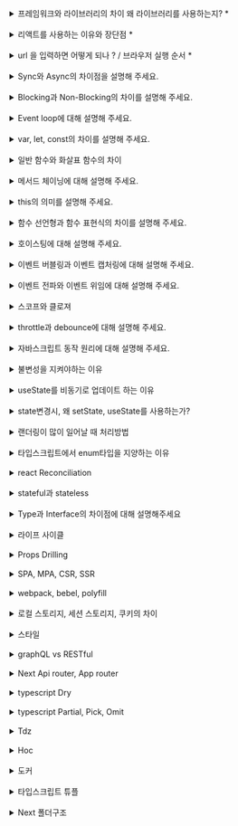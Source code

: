 <details>
<summary>프레임워크와 라이브러리의 차이 왜 라이브러리를 사용하는지? *</summary>

프레임워크와 라이브러리의 차이는 **제어 흐름**이 어디에 있는가에 달라진다.

- 프레임워크: 통제권은 사용자가 아닌 프레임워크가 전체 애플리케이션의 동작 방식을 주도합니다. (프레임워크는 모델하우스를 짓는것에 비유할 수 있다)

  - Spring, Angular

- 라이브러리: 통제권은 개발자에게 있으며, 원하는 방식으로 사용하고 조합할 수 있습니다. (이케아에서 산 재료로 가구를 조립하는것에 비유할 수 있다)

  - npm, pip 모듈, React

- 생산성 향상, 유지보수 용이성, 재사용성과 모듈화

</details>
<br/>

<details>
<summary>리액트를 사용하는 이유와 장단점 *</summary>

"React를 사용하는 이유는 유연성과 확장성, 그리고 컴포넌트 기반 구조 덕분입니다. 특히 재사용 가능한 컴포넌트를 통해 개발 생산성이 높아지고, Virtual DOM 덕분에 퍼포먼스도 보장됩니다.

</details>
<br/>

<details>
<summary>url 을 입력하면 어떻게 되나 ? / 브라우저 실행 순서 *</summary>

### 1. IP주소 확인

- 브라우저는 DNS를 통해 웹 서버의 IP 주소를 파악한다.

### 2. 3-way Handshake

- 브라우저와 서버가 3-way Handshake를 나누는 TCP 통신을 한다

### 3. HTTP Request & Response

- 브라우저가 서버에게 HTTP Request를 보내면, 서버는 브라우저에게 HTML Response를 보낸다.

### 4. 데이터 Parsing

#### 1. HTML 파싱

브라우저는 HTML 문서를 파싱하여 DOM(Document Object Model) 트리를 생성한다. 이 과정에서 브라우저는 HTML 태그의 종류와 속성을 분석하고, 각 태그의 위치를 계산한다.

#### 2. CSS 파싱

브라우저는 CSS 문서를 파싱하여 CSSOM(CSS Object Model) 트리를 생성한다. 이 과정에서 브라우저는 CSS 선택자와 규칙을 분석하고, 각 규칙의 적용 범위와 우선 순위를 계산한다.

#### 3. 렌더 트리 생성

브라우저는 DOM 트리와 CSSOM 트리를 결합하여 렌더 트리를 생성한다. 이 과정에서 브라우저는 레이아웃과 페인팅에 필요한 정보를 추출하고, 숨겨진 요소나 비표시 요소를 필터링한다.

#### 4. 레이아웃

브라우저는 렌더 트리의 각 요소의 위치와 크기를 계산하여 뷰포트 내에서의 정확한 배치를 수행한다. 이 과정에서 브라우저는 브라우저 창의 크기나 스크롤 위치 등의 요소도 고려한다.

#### 5. 페인팅

브라우저는 렌더링된 요소들을 화면에 그린다. 이 과정에서 브라우저는 CSS 스타일, 배경, 그림자, 그림 등을 고려하며, 여러 계층으로 구성된 렌더링 요소들을 하나의 이미지로 합치는 과정도 포함된다.

#### 6. 화면 출력

</details>
<br/>

<details>
<summary>Sync와 Async의 차이점을 설명해 주세요.</summary>
Sync는 요청을 보내고 해당 요청에 대한 응답을 기다리는 것을 의미하고,

Async는 요청에 대한 응답을 기다리지 않고 다음 동작을 수행하는 것을 의미합니다.

</details>
<br/>

<details>

<summary>Blocking과 Non-Blocking의 차이를 설명해 주세요.</summary>
블로킹과 논블로킹은 작업을 수행할 때 제어권이 누구한테 있는지에 따라 구분됩니다.

블로킹은 한 작업이 완료될 때까지 다음 작업을 수행하지 않는 것을 의미합니다.

논블로킹은 한 작업이 완료되지 않아도 다음 작업을 수행할 수 있는 것을 의미합니다.

</details>
<br/>

<details>
<summary>Event loop에 대해 설명해 주세요.</summary>

자바스크립트의 이벤트 루프는 단일 스레드에서 실행되는 비동기 작업을 처리하는 메커니즘입니다. 이벤트 루프는 Call stack, Micro task queue, Macro task queue로 구성됩니다.

Micro task queue에는 Promise, async/await 과 같은 작업들이 들어가고, Macro task queue에는 Web API (setInterval, setTimeout)와 같은 작업들이 들어갑니다.

이벤트 루프는 Call stack을 확인하고, Call stack이 비어있는 경우 Micro task queue의 작업을 Call stack으로 옮깁니다. 그리고 Micro task queue가 비어있는 경우, Macro task queue의 작업을 Call stack으로 옮기고 처리합니다.

https://velog.io/@yejineee/%EC%9D%B4%EB%B2%A4%ED%8A%B8-%EB%A3%A8%ED%94%84%EC%99%80-%ED%83%9C%EC%8A%A4%ED%81%AC-%ED%81%90-%EB%A7%88%EC%9D%B4%ED%81%AC%EB%A1%9C-%ED%83%9C%EC%8A%A4%ED%81%AC-%EB%A7%A4%ED%81%AC%EB%A1%9C-%ED%83%9C%EC%8A%A4%ED%81%AC-g6f0joxx
![이미지](https://uploads.disquscdn.com/images/fb98edb750d6839fbc9958548f3b2a97e26f30fa5f529b8a9fed296c7a71a2d8.gif?w=800&h=405)
함수가 호출되면 콜스택에 쌓이고, 비동기 처리를 해야되면 webAPI(타이머 돔 등)에 담긴다

![이미지](https://uploads.disquscdn.com/images/9466d8aa53fc5b3e63a92858a94bb429df02bbd20012b738f0461343beaa6f90.gif?w=600&h=272)
이벤트 루프는 태스크큐를 확인해서 콜스택이 비었을경우 하나씩 꺼내서 처리한다.

</details>

<br/>

<details>
<summary>var, let, const의 차이를 설명해 주세요.</summary>

| var             | let              | const            |
| --------------- | ---------------- | ---------------- |
| 중복 선언 가능  | 중복 선언 불가능 | 중복 선언 불가능 |
| 함수레벨 스코프 | 블록레벨 스코프  | 블록레벨 스코프  |
| 재할당 가능     | 재할당 가능      | 재할당 불가능    |

</details>
<br/>

<details>
<summary>일반 함수와 화살표 함수의 차이</summary>

| 일반 함수                                                   | 화살표 함수                                                                                                     |
| ----------------------------------------------------------- | --------------------------------------------------------------------------------------------------------------- |
| 함수 호출방식에 따라 this에 바인딩할 객체가 동적으로 결정됨 | 화살표 함수의 this는 언제나 상위 스코프의 this(Lexical this)를 가리키며, this에 바인딩할 객체가 정적으로 결정됨 |

</details>
<br/>

<details>
<summary>메서드 체이닝에 대해 설명해 주세요.</summary>

메서드가 객체를 반환하게 되면 메서드의 반환 값인 객체를 통해 또 다른 함수를 호출할 수 있다. 이러한 프로그래밍 패턴을 메서드 체이닝(Method Chaining)이라 부른다.

![alt text](./images/img1.png)

</details>

<br/>

<details>
<summary>this의 의미를 설명해 주세요.</summary>

this는 자신이 속한 객체 또는 자신이 생성할 인스턴스를 가리키는 자기 참조 변수다.

</details>
<br/>

<details>
<summary>함수 선언형과 함수 표현식의 차이를 설명해 주세요.</summary>

함수 선언형(Function Declaration)의 경우 function 키워드를 사용하여 함수를 정의합니다. 함수 선연형은 호이스팅 되기 때문에 코드가 실행되기 전에 로드되고 선언하기 전에도 호출이 가능합니다.

함수 표현식(Function Expression)의 경우 변수에 함수를 할당하는 방식으로 함수를 정의합니다. 함수 표현식은 함수가 선언된 이후에만 호출이 가능하며, 함수가 할당된 변수가 접근 가능한 스코프 내에서만 호출할 수 있습니다.

</details>

<br/>

<details>
<summary>호이스팅에 대해 설명해 주세요.</summary>

호이스팅(Hoisting)은 변수 및 함수의 선언이 스코프 내의 최상단으로 끌어올려지는 것 같은 현상

주의할 점 : 함수 표현식은 호이스팅되지 않습니다. 함수 표현식은 변수에 함수를 할당하는 형태로, 변수의 할당 부분만 호이스팅됩니다.

</details>

<br/>

<details>
<summary>이벤트 버블링과 이벤트 캡처링에 대해 설명해 주세요.</summary>

이벤트 버블링(Event Bubbling)은 이벤트가 발생한 요소에서 상위 요소로 이벤트가 전파되는 과정을 말합니다.

이벤트 캡처링(Event Capturing)은 이벤트가 상위 요소에서 하위 요소로 이벤트가 전파되는 과정을 말합니다.

### 이벤트 버블링을 막는 방법

```javascript
event.stopPropagation();
```

</details>
<br/>

<details>
<summary>이벤트 전파와 이벤트 위임에 대해 설명해 주세요.</summary>

이벤트 전파(Event Propagation)는 DOM 트리 상의 특정 Element node에서 이벤트가 발생하여 다른 Element node로 이벤트가 전파되는 것을 의미합니다.

이벤트의 전파는 Event capturing -> Target -> Event bubbling 순으로 일어납니다.

이벤트 위임(Event Delegation)은 하위 요소마다 이벤트를 추가하지 않고 상위 요소에서 하위 요소의 이벤트들을 제어하는 것을 의미합니다.

</details>
<br/>

<details>
<summary>스코프와 클로져</summary>
## [스코프]

스코프란 변수(식별자)에 접근할 수 있는 유효한 범위를 뜻합니다.

### 1. 전역 스코프(Global scope)

코드 어디에서든지 접근 가능

### 2. 함수 스코프(Local scope)

함수 내에서만 유효한 범위를 갖게 하는 스코프

전역 스코프완 반대되는 개념으로 지역 스코프(Local scope)라고도 불림

```javascript
var
```

### 3. 블록 스코프(Black scope)

블록단위{} 내에서만 유효한 범위를 갖게 하는 스코프

```javascript
let
const
```

### 4. 렉시컬 스코프

함수를 어디서 호출하는지가 아니라 어디서 선언하였는지에 따라 결정되는 스코프

```javascript
// 함수를 어디서 호출하는지가 아니라 어디에 선언하였는지에 따라 결정된다
var x = 1;

function foo() {
  var x = 10;
  bar();
}

function bar() {
  console.log(x);
}

foo(); // 1
bar(); // 1
```

## [스코프 체인]

스코프 체인이란, 현재 스코프에서 식별자를 검색할 때 상위 스코프를 연쇄적으로 찾아나가는 방식을 의미합니다.

변수를 참조할 때 자바스크립트 엔진은 스코프 체인을 통해 해당 변수를 참조하는 코드의 스코프부터 상위 스코프 방향으로 이동하며 선언된 변수를 검색합니다.

## [클로져]

클로저란 외부 함수의 변수에 접근할 수 있는 내부 함수, 또는 이러한 작동 원리를 일컫는 말이다.

### 1. 커링

클로저 함수의 외부 함수를 템플릿처럼 사용할 수 있다.

```javascript
function callFamily(last_name) {
  return function (first_name) {
    return `Hey, ${first_name} ${last_name}`;
  };
}

callFamily("James")("Jones"); // Hey, James Jones

let callLees = callFamily("Lee");

callLees("youjin"); // Hey, youjin Lee
callLees("youngjae"); // Hey, youngjae Lee

let callHollys = callFamily("Holly");

callLees("wendy"); // Hey, wendy Holly
callLees("honey"); // Hey, honey Holly 2. 클로저 모듈 패턴
```

### 2. 클로저 모듈 패턴

변수를 클로저 함수의 스코프에 가두어 함수 밖으로 노출시키지 않는 방법이다. 공개하고 싶지 않은 변수가 있을 때 유용하다.

```javascript
function counter() {
  let initialVal = 3;

  return {
    add: function () {
      initialVal += 2;
    },
    sub: function () {
      initialVal -= 2;
    },
    getVal: function () {
      return initialVal;
    },
  };
}

let calc1 = counter();
calc1.add();
calc1.add();
calc1.getVal(); // 7

let calc2 = counter();
calc2.add();
calc2.sub();
calc2.sub();
calc2.getVal(); // 1
```

### 클로져

클로져는 내부함수가 외부함수의 변수를 참조하며, 함수가 생성됐을 시점의 환경을 기억하는 함수이다.

```javascript
// 카운터 두 개를 만들기 위해서 두 배의 코드를 작성했습니다. 비효율적입니다!
let myValue = 0;
let yourValue = 0;

function increaseMyCounter() {
  console.log(++myValue);
}

function decreaseMyCounter() {
  console.log(--myValue);
}

function increaseYourCounter() {
  console.log(++yourValue);
}

function decreaseYourCounter() {
  console.log(--yourValue);
}

// 클로져를 사용한 경우
const counterCreator = () => {
  let value = 0;

  return {
    increase() {
      console.log(++value);
    },
    decrease() {
      console.log(--value);
    },
  };
};

const myCounter = counterCreator();
const yourCounter = counterCreator();

myCounter.increase(); // 1
myCounter.increase(); // 2
yourCounter.increase(); // 1
myCounter.decrease(); // 1
```

### 클로져 쓰는 이유

1. 은닉화

2. 변수의 상태를 기억하고 유지 (리액트 훅)

3. 전역변수 사용 억제

</details>
<br/>

<details>
<summary>throttle과 debounce에 대해 설명해 주세요.</summary>

## debounce

요청이 들어오고 일정 시간을 기다린 후 요청을 수행한다. 만약 일정 시간 안에 같은 요청이 추가로 들어오면 이전 요청은 취소된다

## throttle

일정 시간 동안 요청이 한 번만 수행되도록 한다.

</details>

<br/>

<details>
<summary>자바스크립트 동작 원리에 대해 설명해 주세요.</summary>

자바스크립트는 싱글 스레드 기반의 언어이며, V8 엔진을 사용합니다. V8 엔진의 경우 크게 메모리 힙(Memory heap)과 콜 스택(Call stack) 두 요소로 구성되어 있습니다.

### [Memory heap]

메모리 할당이 이뤄지는 곳입니다.

### [Call Stack]

코드가 실행될 때 호출 스택이 쌓이는 곳입니다.

### [Web APIs]

콜 스택에서 실행된 비동기 함수는 Web API를 호출하고, Web API는 콜백 함수를 콜백 큐에 밀어 넣습니다.

Web API에는 DOM, Ajax, SetTimeout 등등이 존재합니다.

### [Callback Queue]

함수를 저장하는 자료구조로, 선입선출 형식으로 함수를 처리합니다.

TaskQueue라고도 불립니다.

### [Event Loop]

이벤트 루프는 콜 스택이 다 비워지면 콜백 큐에 존재하는 함수들을 하나씩 콜 스택에 옮기는 역할을 합니다.

</details>
<br/>

<details>
<summary>불변성을 지켜야하는 이유</summary>

리액트의 state 변화 감지 기준은 콜 스택의 주소값이기 때문입니다.

리액트는 콜 스택의 주소값만을 비교해 상태 변화를 감지하는데 이를 얕은 비교라고 합니다.

이것이 리액트의 state를 빠르게 감지할 수 있는 장점이자 불변성을 유지해야 하는 이유입니다.

하지만 참조타입의 경우 참조타입의 값만 변경하면 실제로 콜스택의 주소값은 변경이 없어

state 감지가 되지 않아 리렌더링이 되지가 않습니다. 그래서 저희가 spread 연산자를 쓰는 이유가 그렇습니다.

</details>

<br/>

<details>
<summary>useState를 비동기로 업데이트 하는 이유</summary>

state는 값이 변경되면 리렌더링이 발생한다.

그런데 변경되는 state가 많을 경우 리렌더링이 계속 일어날테고 속도도 저하될것이다.

따라서 React는 성능을 위해서 변경된 값들을 모아 한번에 업데이트를 진행하여 렌더링을 줄이고자 배치(Batch) 기능을 사용해 비동기로 작동한다고 볼 수 있다.

배치 업데이트는 16ms 주기이다.

</details>

<br/>

<details>
<summary>state변경시, 왜 setState, useState를 사용하는가?</summary>

state는 컴포넌트 렌더링에 영향을 주는 데이터를 갖고 있는 객체인데,

이것을 업데이트 하기위해서는 setState, useState가 필요합니다

</details>
<br/>

<details>
<summary>랜더링이 많이 일어날 때 처리방법</summary>

useMemo, useCallback, 컴포넌트 분할, props 원형 그자체로 넘기기

</details>
<br/>

<details>
<summary>타입스크립트에서 enum타입을 지양하는 이유
</summary>

https://engineering.linecorp.com/ko/blog/typescript-enum-tree-shaking

enum은 편리한 기능이지만 TypeScript가 자체적으로 구현했기 때문에(JavaScript에서 사용 불가하기 때문에)발생하는 문제가 있다.

</details>
<br/>

<details>
<summary>react Reconciliation</summary>

React의 특징은, 가상돔을 그려서 실제 렌더링 하고 있는 DOM과 비교하여 차이점만 갱신시켜주는 방식으로 성능상의 최적화를 이뤄내고 있다는 점 입니다.

</details>
<br/>

<details>
<summary>stateful과 stateless</summary>

세션이 종료될 때까지, 클라이언트의 세션 정보를 저장하는 네트워크 프로토콜입니다. (TCP)

<table>
    <tr>
        <th></th>
        <th>stateful</th>
        <th>stateless</th>
    </tr>
    <tr>
        <td>저장</td>
        <td>서버</td>
        <td>클라이언트</td>
    </tr>
    <tr>
        <td>장점</td>
        <td>갑자기 통신이 중단되더라도 중단된 곳부터 다시 시작할 수 있습니다</td>
        <td>확정성이 좋습니다.</td>
    </tr>
    <tr>
        <td>단점</td>
        <td>서버에서 부수적인 관리가 요구</td>
        <td>클라이언트 측에서 송신할 데이터의 양이 많아집니다.</td>
    </tr>
    <tr>
        <td>예시</td>
        <td>session</td>
        <td>JWT</td>
    </tr>
</table>

</details>
<br/>

<details>
<summary>Type과 Interface의 차이점에 대해 설명해주세요</summary>

interface에서 할 수 있는 대부분의 기능들은 type에서 가능하지만,

한 가지 중요한 차이점은 type은 새로운 속성을 추가하기 위해서 다시 같은 이름으로 선언할 수 없지만,

interface는 항상 선언적 확장이 가능하다는 것입니다.

</details>
<br/>

<details>
<summary>라이프 사이클</summary>

mount - update - unmount : 함수형

componentDidMount - componentDidUpdate - componentWillUnmount : 클래스형

useEffect를 사용할 경우 함수를 반환하면 clean-up 작업을 통해 willUnmount 가능

그외는 조건을 걸어서 사용가능 [] 초기, [state]

</details>
<br/>

<details>
<summary>Props Drilling</summary>

하위 컴포넌트가 많아지면서 props로 전달이 많아지면서 유지보수가 힘들어지는 과정

</details>
<br/>

<details>
<summary>SPA, MPA, CSR, SSR</summary>

- SPA

페이지가 새로고침 되지 않고 다른 페이지로 넘어가지 않습니다.

- MPA

여러 개의 페이지로 이루어진 홈페이지

- CSR

구동 방식은 초기 로드 시 빈 HTML과 모든 로직이 담겨 있는 Javascript 다운로드를 합니다.

그 후 빈 HTML에 Javascript를 이용하여 Dom을 동적으로 생성하여 그려 내게 됩니다.

SEO에 취약

- SSR

서버에서 렌더링하여 완성된 HTML 파일을 로드해 줍니다.

클라이언트에서 요청할 때마다 각 상황에 맞는 HTML 파일을 넘겨주기 때문에 페이지가 여러 가지일 수밖에 없습니다.

페이지 이동시 느림, SEO 좋음

</details>
<br/>

<details>
<summary>webpack, bebel, polyfill</summary>

### webpack

웹팩(Webpack)은 모듈을 번들시켜주는 역할을 한다.

빌드라는 과정을 통해 하나의 파일로 만들어 준다.

### babel

자바스크립트 컴파일러

최신 버젼의 자바스크립트가 실행이 안되는 구버젼 웹브라우저를 대응하기 위해서 사용

ES6 코드를 ES5 코드로 변환해주는 일에서 리액트의 JSX문법, 타입스크립트, 코드 압축, Proposal 까지 처리해준다.

### polyfill

기본적으로 지원하지 않는 이전 브라우저에서 최신 기능을 제공하는 데 필요한 코드 입니다.

</details>

<br/>

<details>
<summary>로컬 스토리지, 세션 스토리지, 쿠키의 차이</summary>

- 로컬 스토리지 : 영구적 보관
- 세션 스토리지 : 탭별로 보관, 탭이 닫히면 초기화
- 쿠키 : 클라이언트 PC에 보관, 만료일 필수, 적은 용량

</details>

<br/>

<details>
<summary>스타일</summary>

### grid와 flex

![grid와flex](https://img1.daumcdn.net/thumb/R1280x0/?scode=mtistory2&fname=https%3A%2F%2Fblog.kakaocdn.net%2Fdn%2Fzy5q9%2Fbtq1aRImW4g%2FvwwzIFiaGBt5jgwXOssg2K%2Fimg.jpg)
Flex는 1차원으로 수평, 수직 영역 중 하나의 방향으로만 레이아웃을 나눌 수 있습니다.

그에 비해 Grid는 2차원으로 수평 수직을 동시에 영역을 나눌 수 있습니다.

### :after, ::after의 차이

:after은 CSS2에서 , ::after은 CSS3에서 사용하는 것입니다.

즉, 가상요소(Pseudo-elements)는 CSS2에서는 : 가 하나만 표기되고, CSS3에서는 :가 두개 표기됩니다.

가상클래스 :hover, :active, :checked, :last-child ...등등

가상요소 ::after, ::before, ::first-letter, ::placeholder ...등등

### css관련 질문

```css
+ 형제노드 하나
```

```css
> 바로아래 자식노드 전부
```

```css
e: nth-child(n) 부모의 n번째 자식이면서 E 요소일 때;
```

```css
e: nth-type(n) 같은 유형의 n번째 요소의 E 요소;
```

</details>

<br/>

<details>
<summary>graphQL vs RESTful</summary>

필요한 부분만 부분적으로 요청할 수 있다.

http 요청 횟수를 줄일 수 있다.

File 전송 등 Text 만으로 하기 힘든 내용들을 처리하기 복잡하다.

고정된 요청과 응답만 필요할 경우에는 Query 로 인해 요청의 크기가 RESTful API 의 경우보다 더 커진다.

1. GraphQL

- 서로 다른 모양의 다양한 요청들에 대해 응답할 수 있어야 할 때
- 대부분의 요청이 CRUD(Create-Read-Update-Delete) 에 해당할 때

2. RESTful

- HTTP 와 HTTPs 에 의한 Caching 을 잘 사용하고 싶을 때
- File 전송 등 단순한 Text 로 처리되지 않는 요청들이 있을 때
- 요청의 구조가 정해져 있을 때

</details>

<br/>

<details>
<summary>Next Api router, App router</summary>

https://www.jadru.com/diffrent-approuter-and-pagerouter

페이지 라우터 대신 앱라우터를 사용하는 장단점

<table>
    <tr>
        <th>장점</th>
        <th>단점</th>
    </tr>
    <tr>
        <td>번들 사이즈 감소</td>
        <td>다소 난잡해지는 app 폴더 구조</td>
    </tr>
    <tr>
        <td>layout, loading, error 핸들링</td>
        <td>새로운 키워드와 방법들</td>
    </tr>
    <tr>
        <td>metadata, sitemap 간편 생성</td>
        <td>기존에 사용하던 getServerSideProps() getStaticProps() getStaticPaths() 안쓰고 fetch API를 사용</td>
    </tr>
</table>

</details>

<br/>

<details>
<summary>typescript Dry</summary>

Do not Repeat Yourself 의 첫 글자를 따서 만든 약어이다.
개발을 할 때 동일한 소스코드가 반복되는 것을 막으라는 뜻이다.

https://velog.io/@gene028/Typescript-%ED%83%80%EC%9E%85-%EC%97%B0%EC%82%B0%EA%B3%BC-%EC%A0%9C%EB%84%88%EB%A6%AD-%EC%82%AC%EC%9A%A9%EC%9C%BC%EB%A1%9C-DRY-%EC%9B%90%EC%B9%99-%EC%A7%80%ED%82%A4%EA%B8%B0

</details>

<br/>

<details>
<summary>typescript Partial, Pick, Omit</summary>

Partial : 파셜 타입은 특정 타입의 부분 집합을 만족하는 타입을 정의할 수 있습니다.

Pick : 픽 타입은 특정 타입에서 몇 개의 속성을 선택하여 타입을 정의합니다.

Omit :특정 속성만 제거한 타입을 정의합니다. pick의 반대

https://kyounghwan01.github.io/blog/TS/fundamentals/utility-types/#%E1%84%8B%E1%85%A8%E1%84%89%E1%85%B5-2

</details>

<br/>

<details>
<summary>Tdz</summary>

Temporal Dead Zone의 약자로 변수가 선언되고 초기화되기 전에 접근하면 발생하는 현상을 설명합니다.

</details>

<br/>

<details>
<summary>Hoc</summary>

HOC (Higher Order Component)는 React에서 사용되는 디자인 패턴 중 하나로, 컴포넌트 로직을 재사용하고 구성할 수 있는 방법을 제공합니다.

HOC는 함수로 구현되며, 기존 컴포넌트를 입력으로 받아 새로운 컴포넌트를 반환합니다.

HOC를 사용하면 컴포넌트 간에 공통된 로직을 추출하고 추상화할 수 있어 코드의 재사용성과 유지 보수성을 향상시킬 수 있습니다.

</details>
<br/>

<details>
<summary>도커</summary>

### 도커 컨테이너

실행환경을 독립적으로 운용할 수 있도록 기반환경 또는 다른 실행환경과의 간섭을 막고 실행의 독립성을 확보해주는 운영체계 수준의 격리 기술을 말합니다

### 도커 컨테이너와 vm의 차이

둘다 독릭접인 실행환경을 구성할 수 있도록 도와주지만, vm의 경우 불필요한 OS를 만드는 작업에 대해서 계속해서 해야되므로 확장성이 떨어진다.

하지만 컨테이너의 경우 컨테이너의 경우 하나의 Host OS위에서 마치 각각의 독립적인 프로그램처럼 관리되고 실행된다. 불필요한 OS만드는작업 및 Infra를 독립적으로 나눌 필요가 없어서 확장성이 좋고 빠르다.

### 도커 컨테이너의 작동방식

리눅스 컨테이너란 운영체제 커널을 제외한 나머지 모든 프로세스와 독립적인 1개 이상의 프로세스를 실행하는 기술을 말한다

이러한 기능을 보다 쉽게 쓸수 있게 만든 것이 도커다.

</details>

<br/>

<details>
<summary>타입스크립트 튜플</summary>

https://velog.io/@from_numpy/TypeScript-Tuple%ED%8A%9C%ED%94%8C

</details>

<br/>

<details>
<summary>Next 폴더구조</summary>

### Route group

Route group은 말그대로 route가 될 수 있는 페이지들을 하나의 그룹으로 묶을 수 있게 해줍니다.

문법은 간단하게 (name) 이런식으로 폴더 네이밍을 작성해주시면 됩니다.

### private folder

문법은 \_folder 이런식으로 작성하면 이 폴더는 route로 생성되지 않습니다.

</details>
<br/>
